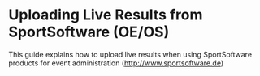 # Uploading Live Results from SportSoftware (OE/OS)
This guide explains how to upload live results when using SportSoftware products for event administration (http://www.sportsoftware.de)
